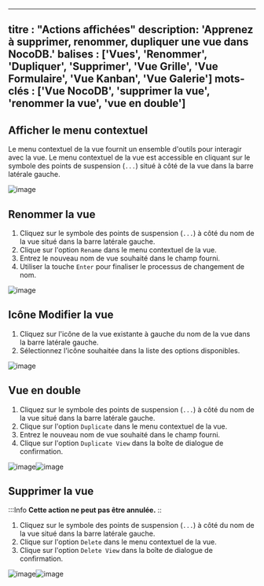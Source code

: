 ***

titre : "Actions affichées"
description: 'Apprenez à supprimer, renommer, dupliquer une vue dans NocoDB.'
balises : \['Vues', 'Renommer', 'Dupliquer', 'Supprimer', 'Vue Grille', 'Vue Formulaire', 'Vue Kanban', 'Vue Galerie']
mots-clés : \['Vue NocoDB', 'supprimer la vue', 'renommer la vue', 'vue en double']
-----------------------------------------------------------------------------------

## Afficher le menu contextuel

Le menu contextuel de la vue fournit un ensemble d'outils pour interagir avec la vue. Le menu contextuel de la vue est accessible en cliquant sur le symbole des points de suspension (`...`) situé à côté de la vue dans la barre latérale gauche.

![image](/img/v2/views/view-context-menu.png)

## Renommer la vue

1. Cliquez sur le symbole des points de suspension (`...`) à côté du nom de la vue situé dans la barre latérale gauche.
2. Clique sur l'option `Rename` dans le menu contextuel de la vue.
3. Entrez le nouveau nom de vue souhaité dans le champ fourni.
4. Utiliser la touche `Enter` pour finaliser le processus de changement de nom.

![image](/img/v2/views/view-context-menu.png)

## Icône Modifier la vue

1. Cliquez sur l'icône de la vue existante à gauche du nom de la vue dans la barre latérale gauche.
2. Sélectionnez l'icône souhaitée dans la liste des options disponibles.

![image](/img/v2/views/view-change-icon.png)

## Vue en double

1. Cliquez sur le symbole des points de suspension (`...`) à côté du nom de la vue situé dans la barre latérale gauche.
2. Clique sur l'option `Duplicate` dans le menu contextuel de la vue.
3. Entrez le nouveau nom de vue souhaité dans le champ fourni.
4. Clique sur l'option `Duplicate View` dans la boîte de dialogue de confirmation.

![image](/img/v2/views/view-context-menu.png)![image](/img/v2/views/duplicate-confirmation.png)

## Supprimer la vue

:::Info **Cette action ne peut pas être annulée.** ::

1. Cliquez sur le symbole des points de suspension (`...`) à côté du nom de la vue situé dans la barre latérale gauche.
2. Clique sur l'option `Delete` dans le menu contextuel de la vue.
3. Clique sur l'option `Delete View` dans la boîte de dialogue de confirmation.

![image](/img/v2/views/view-context-menu.png)![image](/img/v2/views/delete-view-confirmation.png)
